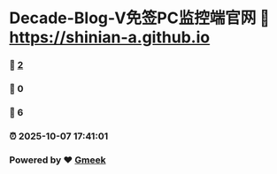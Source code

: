 # Decade-Blog-V免签PC监控端官网 :link: https://shinian-a.github.io 
### :page_facing_up: [2](https://shinian-a.github.io/tag.html) 
### :speech_balloon: 0 
### :hibiscus: 6 
### :alarm_clock: 2025-10-07 17:41:01 
### Powered by :heart: [Gmeek](https://github.com/Meekdai/Gmeek)
